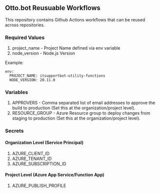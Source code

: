 ## Otto.bot Reusuable Workflows

This repository contains Github Actions workflows that can be reused across repositories.

### Required Values
1. project_name - Project Name defined via env variable
2. node_version - Node.js Version

Example:
```
env:
  PROJECT_NAME: itsupportbot-utility-functions
  NODE_VERSION: 20.11.0

```

### Variables
1. APPROVERS - Comma separated list of email addresses to approve the build to production (Set this at the organization/project level).
2. RESOURCE_GROUP - Azure Resource group to deploy changes from staging to production (Set this at the organization/project level).

### Secrets

#### Organization Level (Service Principal)
1. AZURE_CLIENT_ID 
2. AZURE_TENANT_ID
3. AZURE_SUBSCRIPTION_ID

#### Project Level (Azure App Service/Function App)
1. AZURE_PUBLISH_PROFILE